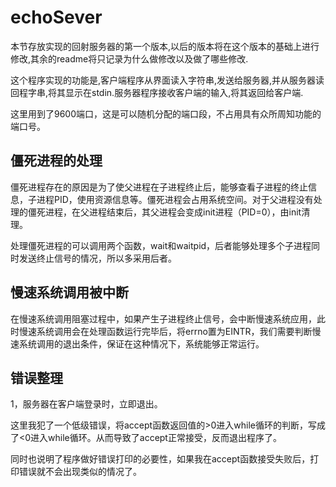 # echoSever

本节存放实现的回射服务器的第一个版本,以后的版本将在这个版本的基础上进行修改,其余的readme将只记录为什么做修改以及做了哪些修改.

这个程序实现的功能是,客户端程序从界面读入字符串,发送给服务器,并从服务器读回程字串,将其显示在stdin.服务器程序接收客户端的输入,将其返回给客户端.

这里用到了9600端口，这是可以随机分配的端口段，不占用具有众所周知功能的端口号。

## 僵死进程的处理

僵死进程存在的原因是为了使父进程在子进程终止后，能够查看子进程的终止信息，子进程PID，使用资源信息等。僵死进程会占用系统空间。对于父进程没有处理的僵死进程，在父进程结束后，其父进程会变成init进程（PID=0），由init清理。

处理僵死进程的可以调用两个函数，wait和waitpid，后者能够处理多个子进程同时发送终止信号的情况，所以多采用后者。

## 慢速系统调用被中断

在慢速系统调用阻塞过程中，如果产生子进程终止信号，会中断慢速系统应用，此时慢速系统调用会在处理函数运行完毕后，将errno置为EINTR，我们需要判断慢速系统调用的退出条件，保证在这种情况下，系统能够正常运行。

## 错误整理

1，服务器在客户端登录时，立即退出。

这里我犯了一个低级错误，将accept函数返回值的>0进入while循环的判断，写成了<0进入while循环。从而导致了accept正常接受，反而退出程序了。

同时也说明了程序做好错误打印的必要性，如果我在accept函数接受失败后，打印错误就不会出现类似的情况了。
